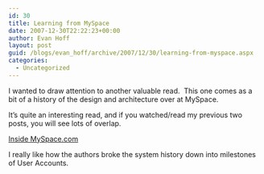 ```yaml
---
id: 30
title: Learning from MySpace
date: 2007-12-30T22:22:23+00:00
author: Evan Hoff
layout: post
guid: /blogs/evan_hoff/archive/2007/12/30/learning-from-myspace.aspx
categories:
  - Uncategorized
---
```

I wanted to draw attention to another valuable read.&nbsp; This one comes as a bit of a history of the design and architecture over at MySpace.

It&#8217;s quite an interesting read, and if you watched/read my previous two posts, you will see lots of overlap.

<a href="http://www.baselinemag.com/print_article2/0,1217,a=198614,00.asp" target="_blank">Inside MySpace.com</a>

I really like how the authors broke the system history down into milestones of User Accounts.